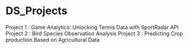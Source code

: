 # DS_Projects
Project 1 : Game Analytics: Unlocking Tennis Data with SportRadar API
Project 2 : Bird Species Observation Analysis
Project 3 : Predicting Crop production Based on Agricultural Data
